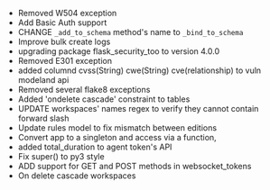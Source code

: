  * Removed W504 exception
 * Add Basic Auth support
 * CHANGE `_add_to_schema` method's name to `_bind_to_schema`
 * Improve bulk create logs
 * upgrading package flask_security_too to version 4.0.0
 * Removed E301 exception
 * added columnd cvss(String) cwe(String) cve(relationship) to vuln modeland api
 * Removed several flake8 exceptions
 * Added 'ondelete cascade' constraint to tables
 * UPDATE workspaces' names regex to verify they cannot contain forward slash
 * Update rules model to fix mismatch between editions
 * Convert app to a singleton and access via a function,
 * added total_duration to agent token's API
 * Fix super() to py3 style
 * ADD support for GET and POST methods in websocket_tokens
 * On delete cascade workspaces
